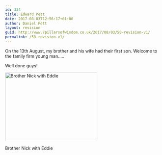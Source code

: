 ```yaml
---
id: 334
title: Edward Pett
date: 2017-08-03T12:56:17+01:00
author: Daniel Pett
layout: revision
guid: http://www.7pillarsofwisdom.co.uk/2017/08/03/58-revision-v1/
permalink: /58-revision-v1/
---
```

On the 13th August, my brother and his wife had their first son. Welcome to the family firm young man&#8230;..

Well done guys!

<div id="attachment_59" style="width: 310px" class="wp-caption alignnone">
  <a href="http://35.176.43.170/images/uploads/2008/08/eddie.jpg" data-rel="lightbox-gallery-wEGaajDr" data-rl_title="" data-rl_caption="" title=""><img aria-describedby="caption-attachment-59" class="size-medium wp-image-59" title="Brother Nick with Eddie" src="http://35.176.43.170/images/uploads/2008/08/eddie-300x224.jpg" alt="Brother Nick with Eddie" width="300" height="224" srcset="https://museologi.st/images/uploads/2008/08/eddie-300x224.jpg 300w, https://museologi.st/images/uploads/2008/08/eddie.jpg 500w" sizes="(max-width: 300px) 100vw, 300px" /></a>
  
  <p id="caption-attachment-59" class="wp-caption-text">
    Brother Nick with Eddie
  </p>
</div>